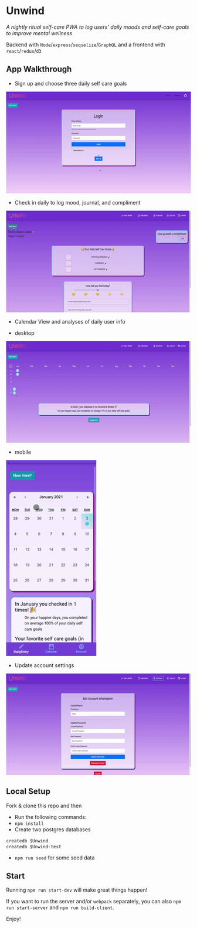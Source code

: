 # Unwind

_A nightly ritual self-care PWA to log users’ daily moods and self-care goals to improve mental wellness_

Backend with `Node`/`express`/`sequelize`/`GraphQL` and a frontend with `react`/`redux`/`d3`

## App Walkthrough

* Sign up and choose three daily self care goals
<img width="600px" height="277px" src="./public/demo_gifs/signup_goalform.gif">

* Check in daily to log mood, journal, and compliment
<img width="600px" height="277px" src="./public/demo_gifs/dailyentry.gif">

* Calendar View and analyses of daily user info
- desktop
<img width="600px" height="277px" src="./public/demo_gifs/desktopCal.gif">

- mobile
<img width="246px" height="534px" src="./public/demo_gifs/mobileCal.gif">

* Update account settings
<img width="600px" height="277px" src="./public/demo_gifs/accsettings.gif">

## Local Setup

Fork & clone this repo and then

* Run the following commands:
* `npm install`
* Create two postgres databases

```
createdb $Unwind
createdb $Unwind-test
```

* `npm run seed` for some seed data

## Start

Running `npm run start-dev` will make great things happen!

If you want to run the server and/or `webpack` separately, you can also
`npm run start-server` and `npm run build-client`.

Enjoy!
